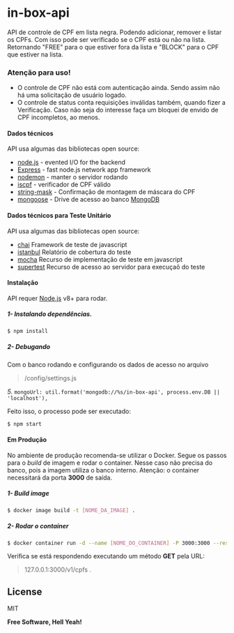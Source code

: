 # in-box-api


API de controle de CPF em lista negra. Podendo adicionar, remover e listar os CPFs. Com isso pode ser verificado se o CPF está ou não na lista. Retornando "FREE" para o que estiver fora da lista e "BLOCK" para o CPF que estiver na lista.

### Atenção para uso!

  - O controle de CPF não está com autenticação ainda. Sendo assim não há uma solicitação de usuário logado.
  - O controle de status conta requisições inválidas também, quando fizer a Verificação. Caso não seja do interesse faça um bloquei de envido de CPF incompletos, ao menos.


#### Dados técnicos

API usa algumas das bibliotecas open source:

* [node.js] - evented I/O for the backend
* [Express] - fast node.js network app framework
* [nodemon](https://www.npmjs.com/package/nodemon) - manter o servidor rodando
* [iscpf](https://www.npmjs.com/package/iscpf) - verificador de CPF válido
* [string-mask](https://www.npmjs.com/package/string-mask) - Confirmação de montagem de máscara do CPF
* [mongoose](https://www.npmjs.com/package/mongoose) - Drive de acesso ao banco [MongoDB](https://www.mongodb.com/)

#### Dados técnicos para Teste Unitário

API usa algumas das bibliotecas open source:

* [chai](https://www.npmjs.com/package/chai) Framework de teste de javascript
* [istanbul](https://github.com/gotwarlost/istanbul#readme) Relatório de cobertura do teste
* [mocha](https://www.npmjs.com/package/mocha) Recurso de implementação de teste em javascript
* [supertest](https://www.npmjs.com/package/supertest) Recurso de acesso ao servidor para execuçaõ do teste

#### Instalação

API requer [Node.js](https://nodejs.org/) v8+ para rodar.

##### 1- Instalando dependências.

```sh
$ npm install
```

##### 2- Debugando

Com o banco rodando e configurando os dados de acesso no arquivo 
> /config/settings.js 

*5.* `mongoUrl: util.format('mongodb://%s/in-box-api', process.env.DB || 'localhost'),`

Feito isso, o processo pode ser executado:

```sh
$ npm start
```

#### Em Produção

No ambiente de produção recomenda-se utilizar o Docker. Segue os passos para o *build* de imagem e rodar o container. Nesse caso não precisa do banco, pois a imagem utiliza o banco interno.
Atenção: o container necessitará da porta **3000** de saída.

##### 1- Build image

```sh
$ docker image build -t [NOME_DA_IMAGE] .
```

##### 2- Rodar o container

```sh
$ docker container run -d --name [NOME_DO_CONTAINER] -P 3000:3000 --restart="always" [NOME_DA_IMAGE]
```

Verifica se está respondendo executando um método **GET** pela URL: 
> 127.0.0.1:3000/v1/cpfs .



License
----

MIT


**Free Software, Hell Yeah!**

[//]: # (These are reference links used in the body of this note and get stripped out when the markdown processor does its job. There is no need to format nicely because it shouldn't be seen. Thanks SO - http://stackoverflow.com/questions/4823468/store-comments-in-markdown-syntax)


   [node.js]: <http://nodejs.org>
   [express]: <http://expressjs.com>

